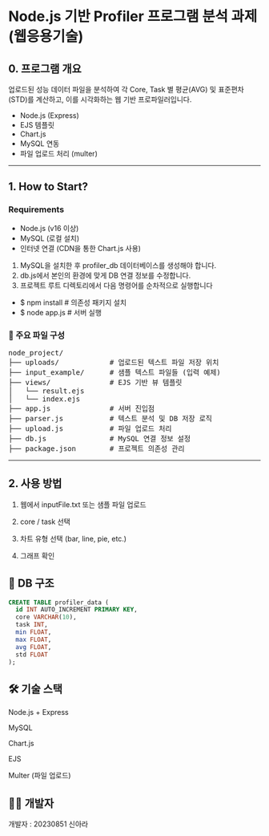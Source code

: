 # Node.js 기반 Profiler 프로그램 분석 과제 (웹응용기술)

## 0. 프로그램 개요
업로드된 성능 데이터 파일을 분석하여 각 Core, Task 별 평균(AVG) 및 표준편차(STD)를 계산하고, 이를 시각화하는 웹 기반 프로파일러입니다.

- Node.js (Express)
- EJS 템플릿
- Chart.js
- MySQL 연동
- 파일 업로드 처리 (multer)

---

## 1. How to Start?

### Requirements
- Node.js (v16 이상)
- MySQL (로컬 설치)
- 인터넷 연결 (CDN을 통한 Chart.js 사용)

1. MySQL을 설치한 후 profiler_db 데이터베이스를 생성해야 합니다.
2. db.js에서 본인의 환경에 맞게 DB 연결 정보를 수정합니다.
3. 프로젝트 루트 디렉토리에서 다음 명령어를 순차적으로 실행합니다
   
- $ npm install         # 의존성 패키지 설치
- $ node app.js         # 서버 실행


### 📂 주요 파일 구성
<pre>node_project/
├── uploads/            # 업로드된 텍스트 파일 저장 위치
├── input_example/      # 샘플 텍스트 파일들 (입력 예제)
├── views/              # EJS 기반 뷰 템플릿  
│   └── result.ejs
│   └── index.ejs
├── app.js              # 서버 진입점
├── parser.js           # 텍스트 분석 및 DB 저장 로직
├── upload.js           # 파일 업로드 처리
├── db.js               # MySQL 연결 정보 설정
├── package.json        # 프로젝트 의존성 관리 </pre>

---

## 2. 사용 방법

1. 웹에서 inputFile.txt 또는 샘플 파일 업로드

2. core / task 선택

3. 차트 유형 선택 (bar, line, pie, etc.)

4. 그래프 확인

## 📌 DB 구조
```sql
CREATE TABLE profiler_data (
  id INT AUTO_INCREMENT PRIMARY KEY,
  core VARCHAR(10),
  task INT,
  min FLOAT,
  max FLOAT,
  avg FLOAT,
  std FLOAT
);

```

## 🛠 기술 스택

Node.js + Express

MySQL

Chart.js

EJS

Multer (파일 업로드)

## 🧑‍💻 개발자
개발자 : 20230851 신아라 


